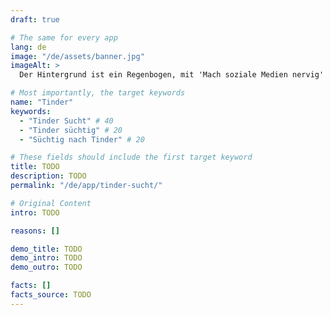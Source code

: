```yaml
---
draft: true

# The same for every app
lang: de
image: "/de/assets/banner.jpg"
imageAlt: >
  Der Hintergrund ist ein Regenbogen, mit 'Mach soziale Medien nervig' in der Mitte in der Schriftart Comic Sans und einer schlecht gezeichneten Katze in der oberen rechten Ecke. Es nimmt Bezug auf das Internet-Meme 'graphic design is my passion'.

# Most importantly, the target keywords
name: "Tinder"
keywords:
  - "Tinder Sucht" # 40
  - "Tinder süchtig" # 20
  - "Süchtig nach Tinder" # 20

# These fields should include the first target keyword
title: TODO
description: TODO
permalink: "/de/app/tinder-sucht/"

# Original Content
intro: TODO

reasons: []

demo_title: TODO
demo_intro: TODO
demo_outro: TODO

facts: []
facts_source: TODO
---
```



